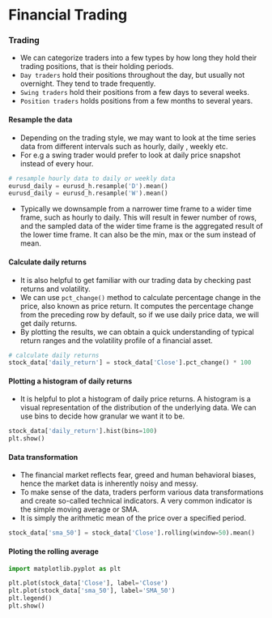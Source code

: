 
# Financial Trading

### Trading
- We can categorize traders into a few types by how long they hold their trading positions, that is their holding periods.
- `Day traders` hold their positions throughout the day, but usually not overnight. They tend to trade frequently.
- `Swing traders` hold their positions from a few days to several weeks.
-  `Position traders` holds positions from a few months to several years.

#### Resample the data
- Depending on the trading style, we may want to look at the time series data from different intervals such as hourly, daily , weekly etc.
- For e.g a swing trader would prefer to look at daily price snapshot instead of every hour.

```python
# resample hourly data to daily or weekly data
eurusd_daily = eurusd_h.resample('D').mean()
eurusd_daily = eurusd_h.resample('W').mean()
```

- Typically we downsample from a narrower time frame to a wider time frame, such as hourly to daily. This will result in fewer number of rows, and the sampled data of the wider time frame is the aggregated result of the lower time frame. It can also be the min, max or the sum instead of mean.

#### Calculate daily returns
- It is also helpful to get familiar with our trading data by checking past returns and volatility.
- We can use `pct_change()` method to calculate percentage change in the price, also known as price return. It computes the percentage change from the preceding row by default, so if we use daily price data, we will get daily returns.
- By plotting the results, we can obtain a quick understanding of typical return ranges and the volatility profile of a financial asset.

```python
# calculate daily returns
stock_data['daily_return'] = stock_data['Close'].pct_change() * 100
```

#### Plotting a histogram of daily returns
- It is helpful to plot a histogram of daily price returns. A histogram is a visual representation of the distribution of the underlying data. We can use bins to decide how granular we want it to be.

```python
stock_data['daily_return'].hist(bins=100)
plt.show()
```

#### Data transformation
- The financial market reflects fear, greed and human behavioral biases, hence the market data is inherently noisy and messy.
- To make sense of the data, traders perform various data transformations and create so-called technical indicators. A very common indicator is the simple moving average or SMA.
- It is simply the arithmetic mean of the price over a specified period.

```python
stock_data['sma_50'] = stock_data['Close'].rolling(window=50).mean()
```

#### Ploting the rolling average

```python
import matplotlib.pyplot as plt

plt.plot(stock_data['Close'], label='Close')
plt.plot(stock_data['sma_50'], label='SMA_50')
plt.legend()
plt.show()
```





